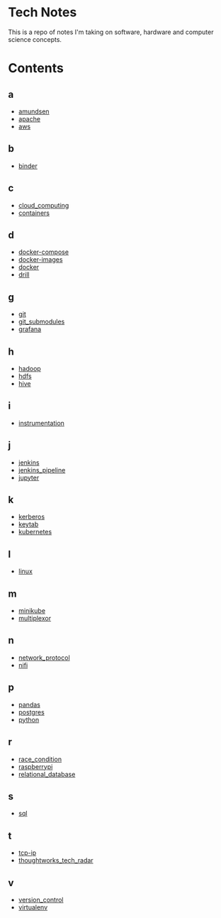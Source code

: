 <!-- ## What is ...?

## Links

## Tutorials

Embedded links
[1]: https://github.com/nchristie/tech_notes/blob/master/x/xxx.md -->


# Tech Notes
This is a repo of notes I'm taking on software, hardware and computer science concepts.

# Contents

## a
- [amundsen][amundsen]
- [apache][apache]
- [aws][aws]

## b
- [binder][binder]

## c
- [cloud_computing][cloud_computing]
- [containers][containers]

## d
- [docker-compose][docker-compose]
- [docker-images][docker-images]
- [docker][docker]
- [drill][drill]

## g
- [git][git]
- [git_submodules][git_submodules]
- [grafana][grafana]

## h
- [hadoop][hadoop]
- [hdfs][hdfs]
- [hive][hive]

## i
- [instrumentation][instrumentation]

## j
- [jenkins][jenkins]
- [jenkins_pipeline][jenkins_pipeline]
- [jupyter][jupyter]

## k
- [kerberos][kerberos]
- [keytab][keytab]
- [kubernetes][kubernetes]

## l
- [linux][linux]

## m
- [minikube][minikube]
- [multiplexor][multiplexor]

## n
- [network_protocol][network_protocol]
- [nifi][nifi]

## p
- [pandas][pandas]
- [postgres][postgres]
- [python][python]

## r
- [race_condition][race_condition]
- [raspberrypi][raspberrypi]
- [relational_database][relational_database]

## s
- [sql][sql]

## t
- [tcp-ip][tcp-ip]
- [thoughtworks_tech_radar][thoughtworks_tech_radar]

## v
- [version_control][version_control]
- [virtualenv][virtualenv]

[amundsen]: https://github.com/nchristie/tech_notes/blob/master/a/amundsen.md
[apache]: https://github.com/nchristie/tech_notes/blob/master/a/apache.md
[aws]: https://github.com/nchristie/tech_notes/blob/master/a/aws.md
[binder]: https://github.com/nchristie/tech_notes/blob/master/b/binder.md
[cloud_computing]: https://github.com/nchristie/tech_notes/blob/master/c/cloud_computing.md
[containers]: https://github.com/nchristie/tech_notes/blob/master/c/containers.md
[docker-compose]: https://github.com/nchristie/tech_notes/blob/master/d/docker-compose.md
[docker-images]: https://github.com/nchristie/tech_notes/blob/master/d/docker-images.md
[docker]: https://github.com/nchristie/tech_notes/blob/master/d/docker.md
[drill]: https://github.com/nchristie/tech_notes/blob/master/d/drill.md
[git]: https://github.com/nchristie/tech_notes/blob/master/g/git.md
[git_submodules]: https://github.com/nchristie/tech_notes/blob/master/g/git_submodules.md
[grafana]: https://github.com/nchristie/tech_notes/blob/master/g/grafana.md
[hadoop]: https://github.com/nchristie/tech_notes/blob/master/h/hadoop.md
[hdfs]: https://github.com/nchristie/tech_notes/blob/master/h/hdfs.md
[hive]: https://github.com/nchristie/tech_notes/blob/master/h/hive.md
[instrumentation]: https://github.com/nchristie/tech_notes/blob/master/i/instrumentation.md
[jenkins]: https://github.com/nchristie/tech_notes/blob/master/j/jenkins.md
[jenkins_pipeline]: https://github.com/nchristie/tech_notes/blob/master/j/jenkins_pipeline.md
[jupyter]: https://github.com/nchristie/tech_notes/blob/master/j/jupyter.md
[kerberos]: https://github.com/nchristie/tech_notes/blob/master/k/kerberos.md
[keytab]: https://github.com/nchristie/tech_notes/blob/master/k/keytab.md
[kubernetes]: https://github.com/nchristie/tech_notes/blob/master/k/kubernetes.md
[linux]: https://github.com/nchristie/tech_notes/blob/master/l/linux.md
[minikube]: https://github.com/nchristie/tech_notes/blob/master/m/minikube.md
[multiplexor]: https://github.com/nchristie/tech_notes/blob/master/m/multiplexor.md
[network_protocol]: https://github.com/nchristie/tech_notes/blob/master/n/network_protocol.md
[nifi]: https://github.com/nchristie/tech_notes/blob/master/n/nifi.md
[pandas]: https://github.com/nchristie/tech_notes/blob/master/p/pandas.md
[postgres]: https://github.com/nchristie/tech_notes/blob/master/p/postgres.md
[python]: https://github.com/nchristie/tech_notes/blob/master/p/python.md
[race_condition]: https://github.com/nchristie/tech_notes/blob/master/r/race_condition.md
[raspberrypi]: https://github.com/nchristie/tech_notes/blob/master/r/raspberrypi.md
[relational_database]: https://github.com/nchristie/tech_notes/blob/master/r/relational_database.md
[sql]: https://github.com/nchristie/tech_notes/blob/master/s/sql.md
[tcp-ip]: https://github.com/nchristie/tech_notes/blob/master/t/tcp-ip.md
[thoughtworks_tech_radar]: https://github.com/nchristie/tech_notes/blob/master/t/thoughtworks_tech_radar.md
[version_control]: https://github.com/nchristie/tech_notes/blob/master/v/version_control.md
[virtualenv]: https://github.com/nchristie/tech_notes/blob/master/v/virtualenv.md
